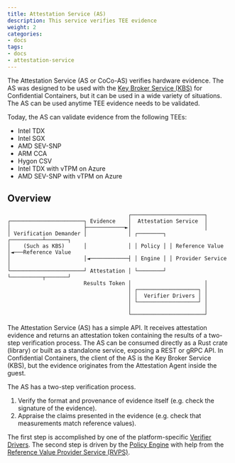 ```yaml
---
title: Attestation Service (AS)
description: This service verifies TEE evidence
weight: 2
categories:
- docs
tags:
- docs
- attestation-service
---
```


The Attestation Service (AS or CoCo-AS) verifies hardware evidence. The AS was designed to be used with the [Key Broker Service (KBS)](../key-broker-service/) for Confidential Containers, but it can be used in a wide variety of situations. The AS can be used anytime TEE evidence needs to be validated.

Today, the AS can validate evidence from the following TEEs:

- Intel TDX
- Intel SGX
- AMD SEV-SNP
- ARM CCA
- Hygon CSV
- Intel TDX with vTPM on Azure
- AMD SEV-SNP with vTPM on Azure

## Overview

```
                                      ┌───────────────────────┐
┌───────────────────────┐ Evidence    │  Attestation Service  │
│                       ├────────────►│                       │
│ Verification Demander │             │ ┌────────┐ ┌──────────┴───────┐
│    (Such as KBS)      │             │ │ Policy │ │ Reference Value  │◄───Reference Value
│                       │◄────────────┤ │ Engine │ │ Provider Service │
└───────────────────────┘ Attestation │ └────────┘ └──────────┬───────┘
                        Results Token │                       │
                                      │ ┌───────────────────┐ │
                                      │ │  Verifier Drivers │ │
                                      │ └───────────────────┘ │
                                      │                       │
                                      └───────────────────────┘
```

The Attestation Service (AS) has a simple API. It receives attestation evidence and returns an attestation token containing the results of a two-step verification process. The AS can be consumed directly as a Rust crate (library) or built as a standalone service, exposing a REST or gRPC API. In Confidential Containers, the client of the AS is the Key Broker Service (KBS), but the evidence originates from the Attestation Agent inside the guest.

The AS has a two-step verification process.

1. Verify the format and provenance of evidence itself (e.g. check the signature of the evidence).
2. Appraise the claims presented in the evidence (e.g. check that measurements match reference values).

The first step is accomplished by one of the platform-specific [Verifier Drivers](#verifier-drivers).
The second step is driven by the [Policy Engine](#policy-engine) with help from the [Reference Value Provider Service (RVPS)](#reference-value-provider-service).
